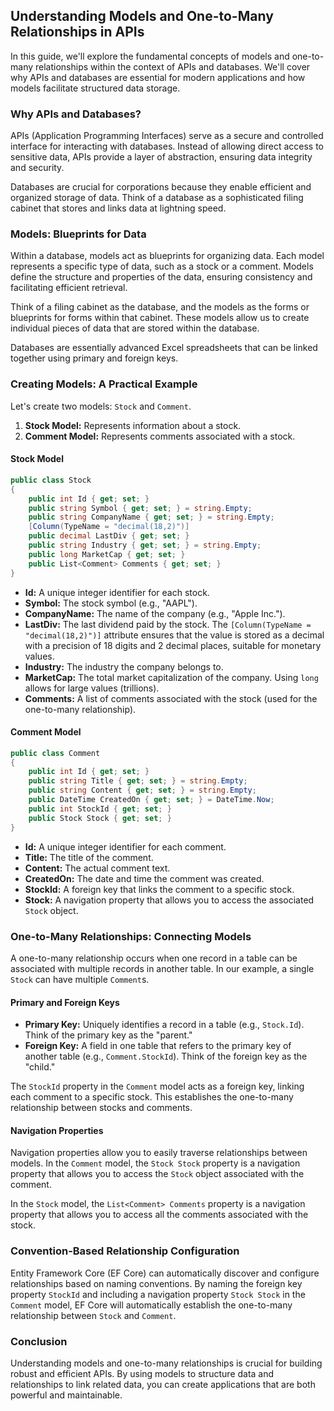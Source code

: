 ## Understanding Models and One-to-Many Relationships in APIs

In this guide, we'll explore the fundamental concepts of models and one-to-many relationships within the context of APIs and databases. We'll cover why APIs and databases are essential for modern applications and how models facilitate structured data storage.

### Why APIs and Databases?

APIs (Application Programming Interfaces) serve as a secure and controlled interface for interacting with databases. Instead of allowing direct access to sensitive data, APIs provide a layer of abstraction, ensuring data integrity and security.

Databases are crucial for corporations because they enable efficient and organized storage of data. Think of a database as a sophisticated filing cabinet that stores and links data at lightning speed.

### Models: Blueprints for Data

Within a database, models act as blueprints for organizing data. Each model represents a specific type of data, such as a stock or a comment. Models define the structure and properties of the data, ensuring consistency and facilitating efficient retrieval.

Think of a filing cabinet as the database, and the models as the forms or blueprints for forms within that cabinet. These models allow us to create individual pieces of data that are stored within the database.

Databases are essentially advanced Excel spreadsheets that can be linked together using primary and foreign keys.

### Creating Models: A Practical Example

Let's create two models: `Stock` and `Comment`.

1.  **Stock Model:** Represents information about a stock.
2.  **Comment Model:** Represents comments associated with a stock.

#### Stock Model

```csharp
public class Stock
{
    public int Id { get; set; }
    public string Symbol { get; set; } = string.Empty;
    public string CompanyName { get; set; } = string.Empty;
    [Column(TypeName = "decimal(18,2)")]
    public decimal LastDiv { get; set; }
    public string Industry { get; set; } = string.Empty;
    public long MarketCap { get; set; }
    public List<Comment> Comments { get; set; }
}
```

*   **Id:** A unique integer identifier for each stock.
*   **Symbol:** The stock symbol (e.g., "AAPL").
*   **CompanyName:** The name of the company (e.g., "Apple Inc.").
*   **LastDiv:** The last dividend paid by the stock. The `[Column(TypeName = "decimal(18,2)")]` attribute ensures that the value is stored as a decimal with a precision of 18 digits and 2 decimal places, suitable for monetary values.
*   **Industry:** The industry the company belongs to.
*   **MarketCap:** The total market capitalization of the company. Using `long` allows for large values (trillions).
*   **Comments:** A list of comments associated with the stock (used for the one-to-many relationship).

#### Comment Model

```csharp
public class Comment
{
    public int Id { get; set; }
    public string Title { get; set; } = string.Empty;
    public string Content { get; set; } = string.Empty;
    public DateTime CreatedOn { get; set; } = DateTime.Now;
    public int StockId { get; set; }
    public Stock Stock { get; set; }
}
```

*   **Id:** A unique integer identifier for each comment.
*   **Title:** The title of the comment.
*   **Content:** The actual comment text.
*   **CreatedOn:** The date and time the comment was created.
*   **StockId:** A foreign key that links the comment to a specific stock.
*   **Stock:** A navigation property that allows you to access the associated `Stock` object.

### One-to-Many Relationships: Connecting Models

A one-to-many relationship occurs when one record in a table can be associated with multiple records in another table. In our example, a single `Stock` can have multiple `Comment`s.

#### Primary and Foreign Keys

*   **Primary Key:** Uniquely identifies a record in a table (e.g., `Stock.Id`). Think of the primary key as the "parent."
*   **Foreign Key:** A field in one table that refers to the primary key of another table (e.g., `Comment.StockId`). Think of the foreign key as the "child."

The `StockId` property in the `Comment` model acts as a foreign key, linking each comment to a specific stock. This establishes the one-to-many relationship between stocks and comments.

#### Navigation Properties

Navigation properties allow you to easily traverse relationships between models. In the `Comment` model, the `Stock Stock` property is a navigation property that allows you to access the `Stock` object associated with the comment.

In the `Stock` model, the `List<Comment> Comments` property is a navigation property that allows you to access all the comments associated with the stock.

### Convention-Based Relationship Configuration

Entity Framework Core (EF Core) can automatically discover and configure relationships based on naming conventions. By naming the foreign key property `StockId` and including a navigation property `Stock Stock` in the `Comment` model, EF Core will automatically establish the one-to-many relationship between `Stock` and `Comment`.

### Conclusion

Understanding models and one-to-many relationships is crucial for building robust and efficient APIs. By using models to structure data and relationships to link related data, you can create applications that are both powerful and maintainable.